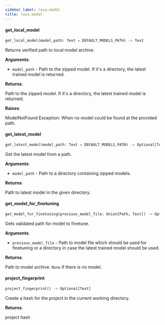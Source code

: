 ```yaml
---
sidebar_label: rasa.model
title: rasa.model
---
```

#### get\_local\_model

```python
get_local_model(model_path: Text = DEFAULT_MODELS_PATH) -> Text
```

Returns verified path to local model archive.

**Arguments**:

- `model_path` - Path to the zipped model. If it&#x27;s a directory, the latest
  trained model is returned.
  

**Returns**:

  Path to the zipped model. If it&#x27;s a directory, the latest
  trained model is returned.
  

**Raises**:

  ModelNotFound Exception: When no model could be found at the provided path.

#### get\_latest\_model

```python
get_latest_model(model_path: Text = DEFAULT_MODELS_PATH) -> Optional[Text]
```

Get the latest model from a path.

**Arguments**:

- `model_path` - Path to a directory containing zipped models.
  

**Returns**:

  Path to latest model in the given directory.

#### get\_model\_for\_finetuning

```python
get_model_for_finetuning(previous_model_file: Union[Path, Text]) -> Optional[Path]
```

Gets validated path for model to finetune.

**Arguments**:

- `previous_model_file` - Path to model file which should be used for finetuning or
  a directory in case the latest trained model should be used.
  

**Returns**:

  Path to model archive. `None` if there is no model.

#### project\_fingerprint

```python
project_fingerprint() -> Optional[Text]
```

Create a hash for the project in the current working directory.

**Returns**:

  project hash

